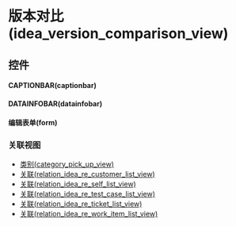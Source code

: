 # 版本对比(idea_version_comparison_view)  <!-- {docsify-ignore-all} -->



## 控件
#### CAPTIONBAR(captionbar)
#### DATAINFOBAR(datainfobar)
#### 编辑表单(form)


### 关联视图
  * [类别(category_pick_up_view)](app/view/category_pick_up_view)
  * [关联(relation_idea_re_customer_list_view)](app/view/relation_idea_re_customer_list_view)
  * [关联(relation_idea_re_self_list_view)](app/view/relation_idea_re_self_list_view)
  * [关联(relation_idea_re_test_case_list_view)](app/view/relation_idea_re_test_case_list_view)
  * [关联(relation_idea_re_ticket_list_view)](app/view/relation_idea_re_ticket_list_view)
  * [关联(relation_idea_re_work_item_list_view)](app/view/relation_idea_re_work_item_list_view)

<script>
 const { createApp } = Vue
  createApp({
    data() {
      return {

      }
    }
  }).use(ElementPlus).mount('#app')
</script>